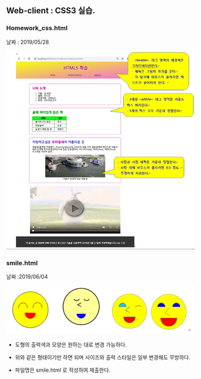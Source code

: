 ## Web-client : CSS3 실습.



### Homework_css.html

날짜 : 2019/05/28

![homework_css](images/homework_css.png)





### smile.html

날짜 :2019/06/04

![smile](images/smile.png)

- 도형의 출력색과 모양은 원하는 대로 변경 가능하다.

- 위와 같은 형태이기만 하면 되며 사이즈와 출력 스타일은 일부 변경해도 무방하다.

- 파일명은 smile.html 로 작성하여 제출한다.
